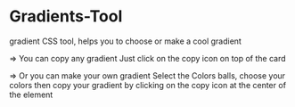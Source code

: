 # Gradients-Tool
gradient CSS tool, helps you to choose or make a cool gradient

 => You can copy any gradient 
 Just click on the copy icon on top of the card

=> Or you can make your own gradient
 Select the Colors balls, choose your colors then copy your gradient by clicking on the copy icon at the center of the element
